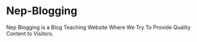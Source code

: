 # Nep-Blogging
Nep Blogging is a Blog Teaching Website Where We Try To Provide Quality Content to Visitors.
